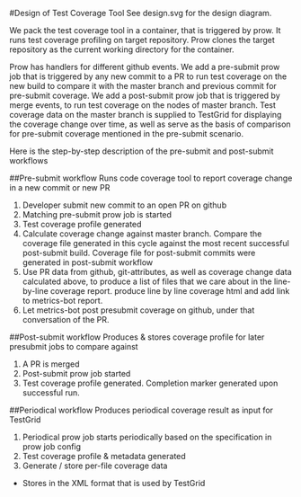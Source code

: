 #Design of Test Coverage Tool
See design.svg for the design diagram.

We pack the test coverage tool in a container, that is triggered by prow. It runs test coverage profiling on target repository. Prow clones the target repository as the current working directory for the container.

 Prow has handlers for different github events. We add a pre-submit prow job that is triggered by any new commit to a PR to run test coverage on the new build to compare it with the master branch and previous commit for pre-submit coverage. We add a post-submit prow job that is triggered by merge events, to run test coverage on the nodes of master branch. Test coverage data on the master branch is supplied to TestGrid for displaying the coverage change over time, as well as serve as the basis of comparison for pre-submit coverage mentioned in the pre-submit scenario.

 Here is the step-by-step description of the pre-submit and post-submit workflows

 ##Pre-submit workflow
Runs code coverage tool to report coverage change in a new commit or new PR
1. Developer submit new commit to an open PR on github
2. Matching pre-submit prow job is started 
3. Test coverage profile generated
4. Calculate coverage change against master branch. Compare the coverage file generated in this cycle against the most recent successful post-submit build. Coverage file for post-submit commits were generated in post-submit workflow
5. Use PR data from github, git-attributes, as well as coverage change data calculated above, to produce a list of files that we care about in the line-by-line coverage report. produce line by line coverage html and add link to metrics-bot report.
6. Let metrics-bot post presubmit coverage on github, under that conversation of the PR. 

 ##Post-submit workflow
Produces & stores coverage profile for later presubmit jobs to compare against
1. A PR is merged
2. Post-submit prow job started
3. Test coverage profile generated. Completion marker generated upon successful run.

 ##Periodical workflow
Produces periodical coverage result as input for TestGrid
1. Periodical prow job starts periodically based on the specification in prow job config
2. Test coverage profile & metadata generated 
3. Generate / store per-file coverage data
  - Stores in the XML format that is used by TestGrid